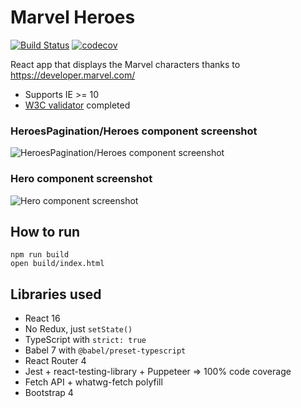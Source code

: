# Marvel Heroes

[![Build Status](https://travis-ci.org/tkrotoff/MarvelHeroes.svg?branch=master)](https://travis-ci.org/tkrotoff/MarvelHeroes)
[![codecov](https://codecov.io/gh/tkrotoff/MarvelHeroes/branch/master/graph/badge.svg)](https://codecov.io/gh/tkrotoff/MarvelHeroes)

React app that displays the Marvel characters thanks to https://developer.marvel.com/

- Supports IE >= 10
- [W3C validator](https://validator.w3.org/) completed

### HeroesPagination/Heroes component screenshot

![HeroesPagination/Heroes component screenshot](doc/HeroesPagination.png)

### Hero component screenshot

![Hero component screenshot](doc/Hero.png)

## How to run

```
npm run build
open build/index.html
```

## Libraries used

- React 16
- No Redux, just `setState()`
- TypeScript with `strict: true`
- Babel 7 with `@babel/preset-typescript`
- React Router 4
- Jest + react-testing-library + Puppeteer => 100% code coverage
- Fetch API + whatwg-fetch polyfill
- Bootstrap 4
